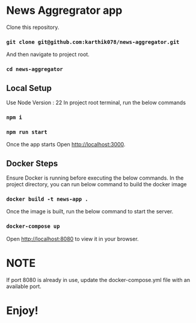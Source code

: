 # News Aggregrator app

Clone this repository. 
### `git clone git@github.com:karthik078/news-aggregator.git`

And then navigate to project root.
### `cd news-aggregator`

## Local Setup 
Use Node Version : 22
In project root terminal, run the below commands
### `npm i`
### `npm run start`

Once the app starts
Open [http://localhost:3000](http://localhost:3000).



## Docker Steps
Ensure Docker is running before executing the below commands.
In the project directory, you can run below command to build the docker image 

### `docker build -t news-app .`

Once the image is built, run the below command to start the server.

### `docker-compose up`


Open [http://localhost:8080](http://localhost:8080) to view it in your browser.


# NOTE
If port 8080 is already in use, update the docker-compose.yml file with an available port.


# Enjoy!
